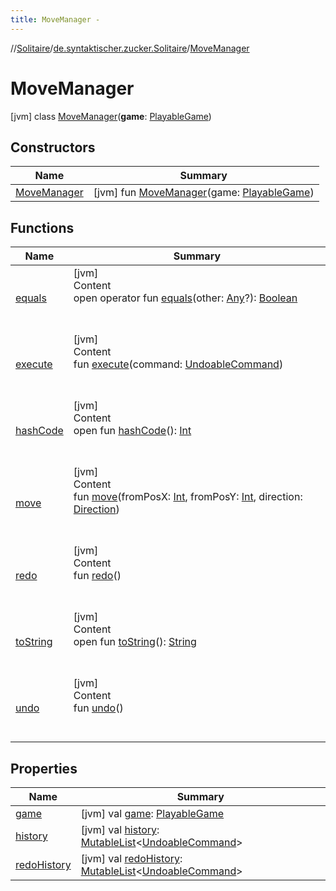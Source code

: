 ```yaml
---
title: MoveManager -
---
```

//[Solitaire](../../index.md)/[de.syntaktischer.zucker.Solitaire](../index.md)/[MoveManager](index.md)



# MoveManager  
 [jvm] class [MoveManager](index.md)(**game**: [PlayableGame](../-playable-game/index.md))   


## Constructors  
  
|  Name|  Summary| 
|---|---|
| <a name="de.syntaktischer.zucker.Solitaire/MoveManager/MoveManager/#de.syntaktischer.zucker.Solitaire.PlayableGame/PointingToDeclaration/"></a>[MoveManager](-move-manager.md)| <a name="de.syntaktischer.zucker.Solitaire/MoveManager/MoveManager/#de.syntaktischer.zucker.Solitaire.PlayableGame/PointingToDeclaration/"></a> [jvm] fun [MoveManager](-move-manager.md)(game: [PlayableGame](../-playable-game/index.md))   <br>


## Functions  
  
|  Name|  Summary| 
|---|---|
| <a name="kotlin/Any/equals/#kotlin.Any?/PointingToDeclaration/"></a>[equals](../-undoable-command/index.md#%5Bkotlin%2FAny%2Fequals%2F%23kotlin.Any%3F%2FPointingToDeclaration%2F%5D%2FFunctions%2F-1582160745)| <a name="kotlin/Any/equals/#kotlin.Any?/PointingToDeclaration/"></a>[jvm]  <br>Content  <br>open operator fun [equals](../-undoable-command/index.md#%5Bkotlin%2FAny%2Fequals%2F%23kotlin.Any%3F%2FPointingToDeclaration%2F%5D%2FFunctions%2F-1582160745)(other: [Any](https://kotlinlang.org/api/latest/jvm/stdlib/kotlin/-any/index.html)?): [Boolean](https://kotlinlang.org/api/latest/jvm/stdlib/kotlin/-boolean/index.html)  <br><br><br>
| <a name="de.syntaktischer.zucker.Solitaire/MoveManager/execute/#de.syntaktischer.zucker.Solitaire.UndoableCommand/PointingToDeclaration/"></a>[execute](execute.md)| <a name="de.syntaktischer.zucker.Solitaire/MoveManager/execute/#de.syntaktischer.zucker.Solitaire.UndoableCommand/PointingToDeclaration/"></a>[jvm]  <br>Content  <br>fun [execute](execute.md)(command: [UndoableCommand](../-undoable-command/index.md))  <br><br><br>
| <a name="kotlin/Any/hashCode/#/PointingToDeclaration/"></a>[hashCode](../-undoable-command/index.md#%5Bkotlin%2FAny%2FhashCode%2F%23%2FPointingToDeclaration%2F%5D%2FFunctions%2F-1582160745)| <a name="kotlin/Any/hashCode/#/PointingToDeclaration/"></a>[jvm]  <br>Content  <br>open fun [hashCode](../-undoable-command/index.md#%5Bkotlin%2FAny%2FhashCode%2F%23%2FPointingToDeclaration%2F%5D%2FFunctions%2F-1582160745)(): [Int](https://kotlinlang.org/api/latest/jvm/stdlib/kotlin/-int/index.html)  <br><br><br>
| <a name="de.syntaktischer.zucker.Solitaire/MoveManager/move/#kotlin.Int#kotlin.Int#de.syntaktischer.zucker.Solitaire.Direction/PointingToDeclaration/"></a>[move](move.md)| <a name="de.syntaktischer.zucker.Solitaire/MoveManager/move/#kotlin.Int#kotlin.Int#de.syntaktischer.zucker.Solitaire.Direction/PointingToDeclaration/"></a>[jvm]  <br>Content  <br>fun [move](move.md)(fromPosX: [Int](https://kotlinlang.org/api/latest/jvm/stdlib/kotlin/-int/index.html), fromPosY: [Int](https://kotlinlang.org/api/latest/jvm/stdlib/kotlin/-int/index.html), direction: [Direction](../-direction/index.md))  <br><br><br>
| <a name="de.syntaktischer.zucker.Solitaire/MoveManager/redo/#/PointingToDeclaration/"></a>[redo](redo.md)| <a name="de.syntaktischer.zucker.Solitaire/MoveManager/redo/#/PointingToDeclaration/"></a>[jvm]  <br>Content  <br>fun [redo](redo.md)()  <br><br><br>
| <a name="kotlin/Any/toString/#/PointingToDeclaration/"></a>[toString](../-undoable-command/index.md#%5Bkotlin%2FAny%2FtoString%2F%23%2FPointingToDeclaration%2F%5D%2FFunctions%2F-1582160745)| <a name="kotlin/Any/toString/#/PointingToDeclaration/"></a>[jvm]  <br>Content  <br>open fun [toString](../-undoable-command/index.md#%5Bkotlin%2FAny%2FtoString%2F%23%2FPointingToDeclaration%2F%5D%2FFunctions%2F-1582160745)(): [String](https://kotlinlang.org/api/latest/jvm/stdlib/kotlin/-string/index.html)  <br><br><br>
| <a name="de.syntaktischer.zucker.Solitaire/MoveManager/undo/#/PointingToDeclaration/"></a>[undo](undo.md)| <a name="de.syntaktischer.zucker.Solitaire/MoveManager/undo/#/PointingToDeclaration/"></a>[jvm]  <br>Content  <br>fun [undo](undo.md)()  <br><br><br>


## Properties  
  
|  Name|  Summary| 
|---|---|
| <a name="de.syntaktischer.zucker.Solitaire/MoveManager/game/#/PointingToDeclaration/"></a>[game](game.md)| <a name="de.syntaktischer.zucker.Solitaire/MoveManager/game/#/PointingToDeclaration/"></a> [jvm] val [game](game.md): [PlayableGame](../-playable-game/index.md)   <br>
| <a name="de.syntaktischer.zucker.Solitaire/MoveManager/history/#/PointingToDeclaration/"></a>[history](history.md)| <a name="de.syntaktischer.zucker.Solitaire/MoveManager/history/#/PointingToDeclaration/"></a> [jvm] val [history](history.md): [MutableList](https://kotlinlang.org/api/latest/jvm/stdlib/kotlin.collections/-mutable-list/index.html)<[UndoableCommand](../-undoable-command/index.md)>   <br>
| <a name="de.syntaktischer.zucker.Solitaire/MoveManager/redoHistory/#/PointingToDeclaration/"></a>[redoHistory](redo-history.md)| <a name="de.syntaktischer.zucker.Solitaire/MoveManager/redoHistory/#/PointingToDeclaration/"></a> [jvm] val [redoHistory](redo-history.md): [MutableList](https://kotlinlang.org/api/latest/jvm/stdlib/kotlin.collections/-mutable-list/index.html)<[UndoableCommand](../-undoable-command/index.md)>   <br>

